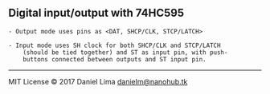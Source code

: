 Digital input/output with 74HC595
---------------------------------

	- Output mode uses pins as <DAT, SHCP/CLK, STCP/LATCH>

	- Input mode uses SH clock for both SHCP/CLK and STCP/LATCH
		(should be tied together) and ST as input pin, with push-
		buttons connected between outputs and ST input pin.

---

MIT License © 2017 Daniel Lima <danielm@nanohub.tk>

